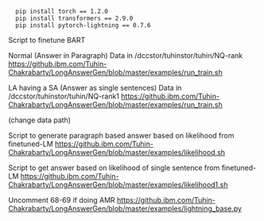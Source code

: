       pip install torch == 1.2.0
      pip install transformers == 2.9.0
      pip install pytorch-lightning == 0.7.6



Script to finetune BART

Normal (Answer in Paragraph)
Data in /dccstor/tuhinstor/tuhin/NQ-rank
https://github.ibm.com/Tuhin-Chakrabarty/LongAnswerGen/blob/master/examples/run_train.sh



LA having a SA (Answer as single sentences)
Data in /dccstor/tuhinstor/tuhin/NQ-rank1
https://github.ibm.com/Tuhin-Chakrabarty/LongAnswerGen/blob/master/examples/run_train.sh

(change data path)


Script to generate paragraph based answer based on likelihood from finetuned-LM
https://github.ibm.com/Tuhin-Chakrabarty/LongAnswerGen/blob/master/examples/likelihood.sh


Script to get answer based on likelihood of single sentence from finetuned-LM
https://github.ibm.com/Tuhin-Chakrabarty/LongAnswerGen/blob/master/examples/likelihood1.sh



Uncomment 68-69 if doing AMR
https://github.ibm.com/Tuhin-Chakrabarty/LongAnswerGen/blob/master/examples/lightning_base.py
